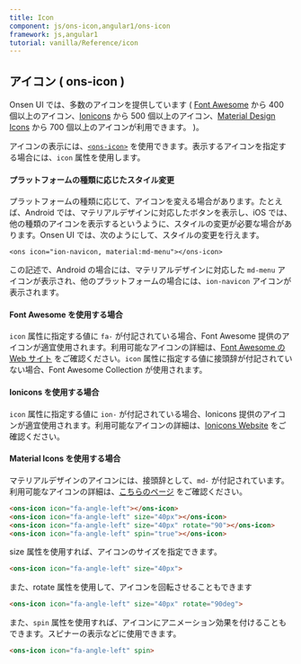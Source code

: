 ```yaml
---
title: Icon
component: js/ons-icon,angular1/ons-icon
framework: js,angular1
tutorial: vanilla/Reference/icon
---
```


## アイコン ( ons-icon )

Onsen UI では、多数のアイコンを提供しています ( [Font Awesome](https://fortawesome.github.io/Font-Awesome/) から 400 個以上のアイコン、[Ionicons](http://ionicons.com/) から 500 個以上のアイコン、[Material Design Icons](http://zavoloklom.github.io/material-design-iconic-font/icons.html) から 700 個以上のアイコンが利用できます。 )。

アイコンの表示には、[`<ons-icon>`](/v2/docs/js/ons-icon.html) を使用できます。表示するアイコンを指定する場合には、`icon` 属性を使用します。

#### プラットフォームの種類に応じたスタイル変更

プラットフォームの種類に応じて、アイコンを変える場合があります。たとえば、Android では、マテリアルデザインに対応したボタンを表示し、iOS では、他の種類のアイコンを表示するというように、スタイルの変更が必要な場合があります。Onsen UI では、次のようにして、スタイルの変更を行えます。

```
<ons icon="ion-navicon, material:md-menu"></ons-icon>
```

この記述で、Android の場合には、マテリアルデザインに対応した `md-menu` アイコンが表示され、他のプラットフォームの場合には、`ion-navicon` アイコンが表示されます。

#### Font Awesome を使用する場合

`icon` 属性に指定する値に `fa-` が付記されている場合、Font Awesome 提供のアイコンが適宜使用されます。利用可能なアイコンの詳細は、[Font Awesome の Web サイト](http://fortawesome.github.io/Font-Awesome/icons/) をご確認ください。`icon` 属性に指定する値に接頭辞が付記されていない場合、Font Awesome Collection が使用されます。

#### Ionicons を使用する場合

`icon` 属性に指定する値に `ion-` が付記されている場合、Ionicons 提供のアイコンが適宜使用されます。利用可能なアイコンの詳細は、[Ionicons Website](http://ionicons.com/) をご確認ください。

#### Material Icons を使用する場合

マテリアルデザインのアイコンには、接頭辞として、`md-` が付記されています。利用可能なアイコンの詳細は、[こちらのページ](http://zavoloklom.github.io/material-design-iconic-font/icons.html) をご確認ください。

```html
<ons-icon icon="fa-angle-left"></ons-icon>
<ons-icon icon="fa-angle-left" size="40px"></ons-icon>
<ons-icon icon="fa-angle-left" size="40px" rotate="90"></ons-icon>
<ons-icon icon="fa-angle-left" spin="true"></ons-icon>
```

size 属性を使用すれば、アイコンのサイズを指定できます。

```html
<ons-icon icon="fa-angle-left" size="40px">
```

また、rotate 属性を使用して、アイコンを回転させることもできます

```html
<ons-icon icon="fa-angle-left" size="40px" rotate="90deg">
```

また、`spin` 属性を使用すれば、アイコンにアニメーション効果を付けることもできます。スピナーの表示などに使用できます。

```html
<ons-icon icon="fa-angle-left" spin>
```
